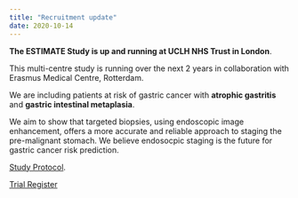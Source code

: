 ```yaml
---
title: "Recruitment update"
date: 2020-10-14
---
```


**The ESTIMATE Study is up and running at UCLH NHS Trust in London**. 

This multi-centre study is running over the next 2 years in collaboration with Erasmus Medical Centre, Rotterdam.  

We are including patients at risk of gastric cancer with **atrophic gastritis** and **gastric intestinal metaplasia**.  

We aim to show that targeted biopsies, using endoscopic image enhancement, offers a more accurate and reliable approach to staging the pre-malignant stomach. 
We believe endosocpic staging is the future for gastric cancer risk prediction. 

[Study Protocol](https://bmjopen.bmj.com/content/9/9/e032013). 

[Trial Register](https://www.trialregister.nl/trial/6389)

